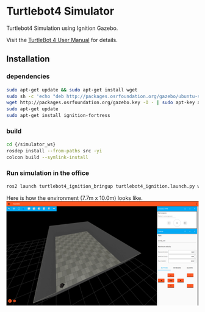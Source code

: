 # Turtlebot4 Simulator

Turtlebot4 Simulation using Ignition Gazebo.

Visit the [TurtleBot 4 User Manual](https://turtlebot.github.io/turtlebot4-user-manual/software/turtlebot4_simulator.html) for details.

## Installation

### dependencies
```bash
sudo apt-get update && sudo apt-get install wget
sudo sh -c 'echo "deb http://packages.osrfoundation.org/gazebo/ubuntu-stable `lsb_release -cs` main" > /etc/apt/sources.list.d/gazebo-stable.list'
wget http://packages.osrfoundation.org/gazebo.key -O - | sudo apt-key add -
sudo apt-get update
sudo apt-get install ignition-fortress
```

### build
```bash
cd {/simulator_ws}
rosdep install --from-paths src -yi
colcon build --symlink-install
```

### Run simulation in the office
```bash
ros2 launch turtlebot4_ignition_bringup turtlebot4_ignition.launch.py world:=office model:=lite x:=0.5 y:=0.5
```

Here is how the environment (7.7m x 10.0m) looks like. 
<img src="media/gazebo_office.png">
